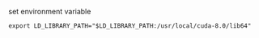 set environment variable
```
export LD_LIBRARY_PATH="$LD_LIBRARY_PATH:/usr/local/cuda-8.0/lib64"
```
